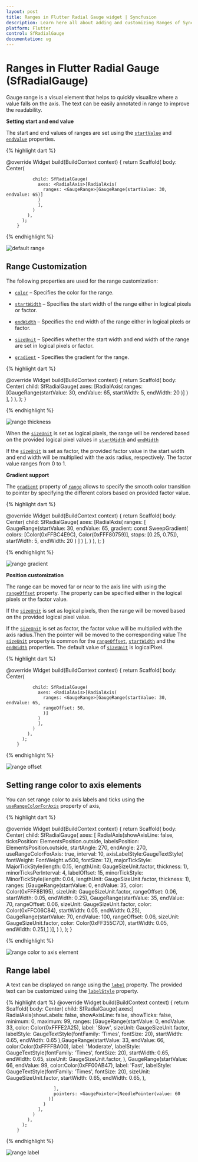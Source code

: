 ```yaml
---
layout: post
title: Ranges in Flutter Radial Gauge widget | Syncfusion
description: Learn here all about adding and customizing Ranges of Syncfusion Flutter Radial Gauge (SfRadialGauge) widget and more.
platform: Flutter
control: SfRadialGauge
documentation: ug
---
```


# Ranges in Flutter Radial Gauge (SfRadialGauge)

Gauge range is a visual element that helps to quickly visualize where a value falls on the axis. The text can be easily annotated in range to improve the readability.

**Setting start and end value**

The start and end values of ranges are set using the [`startValue`](https://pub.dev/documentation/syncfusion_flutter_gauges/latest/gauges/GaugeRange/startValue.html) and [`endValue`](https://pub.dev/documentation/syncfusion_flutter_gauges/latest/gauges/GaugeRange/endValue.html) properties.

{% highlight dart %}

@override
Widget build(BuildContext context) {
  return Scaffold(
    body: Center(

              child: SfRadialGauge(
                axes: <RadialAxis>[RadialAxis( 
                  ranges: <GaugeRange>[GaugeRange(startValue: 30, endValue: 65)]
                )
                ],
              )
            ),
          );
        }


{% endhighlight %}

![default range](images/range/range_default.jpg)

## Range Customization

The following properties are used for the range customization:

* [`color`](https://pub.dev/documentation/syncfusion_flutter_gauges/latest/gauges/GaugeRange/color.html) – Specifies the color for the range.

* [`startWidth`](https://pub.dev/documentation/syncfusion_flutter_gauges/latest/gauges/GaugeRange/startWidth.html) – Specifies the start width of the range either in logical pixels or factor.

* [`endWidth`](https://pub.dev/documentation/syncfusion_flutter_gauges/latest/gauges/GaugeRange/endWidth.html) – Specifies the end width of the range either in logical pixels or factor.

* [`sizeUnit`](https://pub.dev/documentation/syncfusion_flutter_gauges/latest/gauges/GaugeRange/sizeUnit.html) – Specifies whether the start width and end width of the range are set in logical pixels or factor.

* [`gradient`](https://pub.dev/documentation/syncfusion_flutter_gauges/latest/gauges/GaugeRange/gradient.html) - Specifies the gradient for the range.

{% highlight dart %}

@override
Widget build(BuildContext context) {
  return Scaffold(
    body: Center(
              child: SfRadialGauge(
                axes: <RadialAxis>[RadialAxis( 
                  ranges: <GaugeRange>[GaugeRange(startValue: 30, endValue: 65,
                    startWidth: 5, endWidth: 20
                  )]
                )
                ],
              )
            ),
          );
        }

{% endhighlight %}

![range thickness](images/range/range_thickness.jpg)

When the [`sizeUnit`](https://pub.dev/documentation/syncfusion_flutter_gauges/latest/gauges/GaugeRange/sizeUnit.html) is set as logical pixels, the range will be rendered based on the provided logical pixel values in [`startWidth`](https://pub.dev/documentation/syncfusion_flutter_gauges/latest/gauges/GaugeRange/startWidth.html) and [`endWidth`](https://pub.dev/documentation/syncfusion_flutter_gauges/latest/gauges/GaugeRange/endWidth.html)

If the [`sizeUnit`](https://pub.dev/documentation/syncfusion_flutter_gauges/latest/gauges/GaugeRange/sizeUnit.html) is set as factor, the provided factor value in the start width and end width will be multiplied with the axis radius, respectively. The factor value ranges from 0 to 1.

**Gradient support**

 The [`gradient`](https://pub.dev/documentation/syncfusion_flutter_gauges/latest/gauges/GaugeRange/gradient.html) property of [`range`](https://pub.dev/documentation/syncfusion_flutter_gauges/latest/gauges/GaugeRange-class.html) allows to specify the smooth color transition to pointer by specifying the different colors based on provided factor value.

{% highlight dart %}

@override
Widget build(BuildContext context) {
  return Scaffold(
      body: Center(
          child: SfRadialGauge(
            axes: <RadialAxis>[RadialAxis(
                ranges: <GaugeRange>[
                  GaugeRange(startValue: 30,
                      endValue: 65,
                      gradient: const SweepGradient(
                          colors: <Color>[Color(0xFFBC4E9C), Color(0xFFF80759)],
                          stops: <double>[0.25, 0.75]),
                      startWidth: 5,
                      endWidth: 20
                  )
                ]
            )
            ],
          )
      ),
    );
  }

{% endhighlight %}

![range gradient](images/range/range_gradient.jpg)

**Position customization**

 The range can be moved far or near to the axis line with using the [`rangeOffset`](https://pub.dev/documentation/syncfusion_flutter_gauges/latest/gauges/GaugeRange/rangeOffset.html) property. The property can be specified either in the logical pixels or the factor value.

If the [`sizeUnit`](https://pub.dev/documentation/syncfusion_flutter_gauges/latest/gauges/GaugeRange/sizeUnit.html) is set as logical pixels, then the range will be moved based on the provided logical pixel value.

If the [`sizeUnit`](https://pub.dev/documentation/syncfusion_flutter_gauges/latest/gauges/GaugeRange/sizeUnit.html) is set as factor, the factor value will be multiplied with the axis radius.Then the pointer will be moved to the corresponding value
The [`sizeUnit`](https://pub.dev/documentation/syncfusion_flutter_gauges/latest/gauges/GaugeRange/sizeUnit.html) property is common for the [`rangeOffset`](https://pub.dev/documentation/syncfusion_flutter_gauges/latest/gauges/GaugeRange/rangeOffset.html), [`startWidth`](https://pub.dev/documentation/syncfusion_flutter_gauges/latest/gauges/GaugeRange/startWidth.html) and the [`endWidth`](https://pub.dev/documentation/syncfusion_flutter_gauges/latest/gauges/GaugeRange/endWidth.html) properties. The default value of [`sizeUnit`](https://pub.dev/documentation/syncfusion_flutter_gauges/latest/gauges/GaugeRange/sizeUnit.html) is logicalPixel.

{% highlight dart %}

@override
Widget build(BuildContext context) {
  return Scaffold(
    body: Center(

              child: SfRadialGauge(
                axes: <RadialAxis>[RadialAxis(
                  ranges: <GaugeRange>[GaugeRange(startValue: 30, endValue: 65,
                  rangeOffset: 50,
                  )]
                )
                ],
              )
            ),
          );
        }
 
{% endhighlight %}

![range offset](images/range/range_offset.jpg)

## Setting range color to axis elements

You can set range color to axis labels and ticks using the [`useRangeColorForAxis`](https://pub.dev/documentation/syncfusion_flutter_gauges/latest/gauges/GaugeAxis/useRangeColorForAxis.html) property of axis,

{% highlight dart %}

@override
Widget build(BuildContext context) {
  return Scaffold(
    body: Center(
              child: SfRadialGauge(
                axes: <RadialAxis>[
                  RadialAxis(showAxisLine: false, 
                      ticksPosition: ElementsPosition.outside,
                      labelsPosition: ElementsPosition.outside,
                      startAngle: 270, endAngle: 270, useRangeColorForAxis: true,
                       interval: 10,
                      axisLabelStyle:GaugeTextStyle(
                          fontWeight: FontWeight.w500,
                          fontSize: 12),
                      majorTickStyle: MajorTickStyle(length: 0.15,
                          lengthUnit: GaugeSizeUnit.factor,
                          thickness: 1),
                      minorTicksPerInterval: 4, labelOffset: 15,
                      minorTickStyle: MinorTickStyle(length: 0.04,
                          lengthUnit: GaugeSizeUnit.factor,
                          thickness: 1),
                      ranges: <GaugeRange>[GaugeRange(startValue: 0, endValue: 35,
                          color: Color(0xFFF8B195),
                          sizeUnit: GaugeSizeUnit.factor,
                          rangeOffset: 0.06,
                          startWidth: 0.05, endWidth: 0.25),
                        GaugeRange(startValue: 35, endValue: 70,
                            rangeOffset: 0.06,
                            sizeUnit: GaugeSizeUnit.factor,
                            color: Color(0xFFC06C84),
                            startWidth: 0.05, endWidth: 0.25),
                        GaugeRange(startValue: 70, endValue: 100,
                            rangeOffset: 0.06,
                            sizeUnit: GaugeSizeUnit.factor,
                            color: Color(0xFF355C7D),
                            startWidth: 0.05, endWidth: 0.25),]
                )],
              )
            ),
          );
        }

{% endhighlight %}

![range color to axis element](images/range/range_axislabels.jpg)

## Range label

A text can be displayed on range using the [`label`](https://pub.dev/documentation/syncfusion_flutter_gauges/latest/gauges/GaugeRange/label.html) property. The provided text can be customized using the [`labelStyle`](https://pub.dev/documentation/syncfusion_flutter_gauges/latest/gauges/GaugeRange/labelStyle.html) property.

{% highlight dart %}
@override
Widget build(BuildContext context) {
  return Scaffold(
    body: Center(
              child: SfRadialGauge(
                axes:<RadialAxis>[
                  RadialAxis(showLabels: false, showAxisLine: false, showTicks: false,
                      minimum: 0, maximum: 99, 
                      ranges: <GaugeRange>[GaugeRange(startValue: 0, endValue: 33,
                          color: Color(0xFFFE2A25), label: 'Slow',
                          sizeUnit: GaugeSizeUnit.factor,
                          labelStyle: GaugeTextStyle(fontFamily: 'Times', fontSize:  20),
                          startWidth: 0.65, endWidth: 0.65
                      ),GaugeRange(startValue: 33, endValue: 66,
                        color:Color(0xFFFFBA00), label: 'Moderate',
                        labelStyle: GaugeTextStyle(fontFamily: 'Times', fontSize:   20),
                        startWidth: 0.65, endWidth: 0.65, sizeUnit: GaugeSizeUnit.factor,
                      ),
                        GaugeRange(startValue: 66, endValue: 99,
                          color:Color(0xFF00AB47), label: 'Fast',
                          labelStyle: GaugeTextStyle(fontFamily: 'Times', fontSize:   20),
                          sizeUnit: GaugeSizeUnit.factor,
                          startWidth: 0.65, endWidth: 0.65,
                        ),

                      ],
                      pointers: <GaugePointer>[NeedlePointer(value: 60
                    )]
                  )
                ],
              )
            ),
          );
        }

{% endhighlight %}

![range label](images/range/range_datalabel.jpg)




